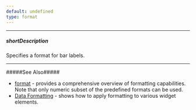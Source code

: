 ```yaml
---
default: undefined
type: format
---
```

---
##### shortDescription
Specifies a format for bar labels.

---
#####See Also#####
- [format](/api-reference/50%20Common/Object%20Structures/format '/Documentation/ApiReference/Common/Object_Structures/format/') - provides a comprehensive overview of formatting capabilities. Note that only numeric subset of the predefined formats can be used.
- [Data Formatting](/Documentation/Guide/Data_Visualization/Common/Data_Formatting/#Data_Formatting) - shows how to apply formatting to various widget elements.